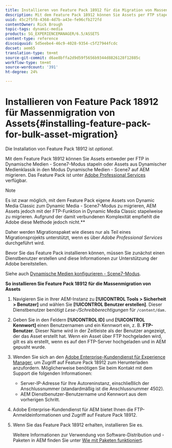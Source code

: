 ```yaml
---
title: Installieren von Feature Pack 18912 für die Migration von Massenelementen
description: Mit dem Feature Pack 18912 können Sie Assets per FTP stapelweise erfassen oder Assets von Dynamic Media Classic auf AEM in dynamische Medien migrieren. Dieses optionale Feature Pack ist über den Adobe-Support verfügbar.
uuid: 45c2f5f8-4368-4d7b-a43e-fe96cfb272fd
contentOwner: Rick Brough
topic-tags: dynamic-media
products: SG_EXPERIENCEMANAGER/6.5/ASSETS
content-type: reference
discoiquuid: 5d5eebe4-46c9-4028-9354-c5f27944fcdc
docset: aem65
translation-type: tm+mt
source-git-commit: d6ae8bffa2d9d59f5656b9344d8826128f12885c
workflow-type: tm+mt
source-wordcount: '391'
ht-degree: 24%

---
```



# Installieren von Feature Pack 18912 für Massenmigration von Assets{#installing-feature-pack-for-bulk-asset-migration}

Die Installation von Feature Pack 18912 ist *optional*.

Mit dem Feature Pack 18912 können Sie Assets entweder per FTP in Dynamische Medien - Scene7-Modus stapeln oder Assets aus Dynamischer Medienklassik in den Modus Dynamische Medien - Scene7 auf AEM migrieren. Das Feature Pack ist unter [Adobe Professional Services](https://www.adobe.com/de/experience-cloud/consulting-services.html) verfügbar.

>[!NOTE]
>
>Es ist zwar möglich, mit dem Feature Pack eigene Assets von Dynamic Media Classic zum Dynamic Media - Scene7-Modus zu migrieren, AEM Assets jedoch mit der FTP-Funktion in Dynamic Media Classic stapelweise zu migrieren. Aufgrund der damit verbundenen Komplexität empfiehlt die Adobe diese Methode jedoch nicht.**
>
>Daher werden Migrationspaket wie dieses nur als Teil eines Migrationsprojekts unterstützt, wenn es über *Adobe Professional Services* durchgeführt wird.[](https://www.adobe.com/experience-cloud/consulting-services.html)

Bevor Sie das Feature Pack installieren können, müssen Sie zunächst einen Dienstbenutzer erstellen und diese Informationen zur Unterstützung der Adobe bereitstellen.

Siehe auch [Dynamische Medien konfigurieren - Scene7-Modus](/help/assets/config-dms7.md).

**So installieren Sie Feature Pack 18912 für die Massenmigration von Assets**

1. Navigieren Sie in Ihrer AEM-Instanz zu **[!UICONTROL Tools > Sicherheit > Benutzer]** und wählen Sie **[!UICONTROL Benutzer erstellen]**. Dieser Dienstbenutzer benötigt *Lese-/Schreibberechtigungen* für `/content/dam.`
1. Geben Sie in den Feldern **[!UICONTROL ID]** und **[!UICONTROL Kennwort]** einen Benutzernamen und ein Kennwort ein, z. B. **FTP-Benutzer**. Dieser Name wird in der Zeitleiste als der Benutzer angezeigt, der das Asset erstellt hat. Wenn ein Asset über FTP hochgeladen wird, gilt es als erstellt, wenn es auf den FTP-Server hochgeladen und in AEM gepusht wurde.
1. Wenden Sie sich an den [Adobe Enterprise-Kundendienst für Experience Manager](https://helpx.adobe.com/de/contact/enterprise-support.ec.html), um Zugriff auf Feature Pack 18912 zum Herunterladen anzufordern. Möglicherweise benötigen Sie beim Kontakt mit dem Support die folgenden Informationen:

   * Server-IP-Adresse für Ihre Autoreninstanz, einschließlich der Anschlussnummer (standardmäßig ist die Anschlussnummer 4502).
   * AEM Dienstbenutzer-Benutzername und Kennwort aus dem vorherigen Schritt.

1. Adobe Enterprise-Kundendienst für AEM bietet Ihnen die FTP-Anmeldeinformationen und Zugriff auf Feature Pack 18912.
1. Wenn Sie das Feature Pack 18912 erhalten, installieren Sie es.

   Weitere Informationen zur Verwendung von Software-Distribution und -Paketen in AEM finden Sie unter [Wie mit Paketen funktioniert](/help/sites-administering/package-manager.md).
